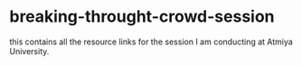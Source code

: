 # breaking-throught-crowd-session
this contains all the resource links for the session I am conducting at Atmiya University.
